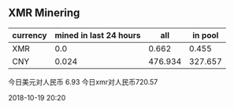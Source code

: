 ## XMR Minering

|currency|mined in last 24 hours|all|in pool|
|---|---|---|---|
|XMR|0.0|0.662|0.455|
|CNY|0.024|476.934|327.657|

今日美元对人民币 6.93	今日xmr对人民币720.57


2018-10-19 20:20